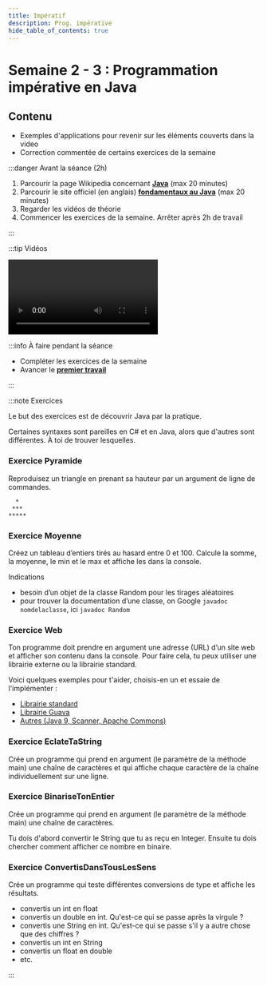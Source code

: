 ```yaml
---
title: Impératif
description: Prog. impérative
hide_table_of_contents: true
---
```


# Semaine 2 - 3 : Programmation impérative en Java

## Contenu

- Exemples d'applications pour revenir sur les éléments couverts dans la video
- Correction commentée de certains exercices de la semaine

<Row>

<Column>

:::danger Avant la séance (2h)

1. Parcourir la page Wikipedia concernant **[Java](<https://fr.wikipedia.org/wiki/Java_(langage)>)** (max 20 minutes)
2. Parcourir le site officiel (en anglais) **[fondamentaux au Java](https://docs.oracle.com/javase/tutorial/java/nutsandbolts/)** (max 20 minutes)
3. Regarder les vidéos de théorie
4. Commencer les exercices de la semaine. Arrêter après 2h de travail

:::

</Column>

<Column>

:::tip Vidéos

<Video url="https://youtu.be/PSnfqJ8pW2k"/>

<Video url="https://youtu.be/kpBcxKXacZM"/>

<Video url="https://youtu.be/BzFx1dszk4I"/>

:::

</Column>

<Column>

:::info À faire pendant la séance

- Compléter les exercices de la semaine
- Avancer le **[premier travail](../tp/tp1)**

:::

</Column>

</Row>

:::note Exercices

Le but des exercices est de découvrir Java par la pratique.

Certaines syntaxes sont pareilles en C# et en Java, alors que d'autres sont différentes. À toi de trouver lesquelles.

### Exercice Pyramide

Reproduisez un triangle en prenant sa hauteur par un argument de ligne de commandes.

```
  *
 ***
*****
```

### Exercice Moyenne

Créez un tableau d’entiers tirés au hasard entre 0 et 100. Calcule la somme, la moyenne, le min et le max et affiche les dans la console.

Indications

- besoin d’un objet de la classe Random pour les tirages aléatoires
- pour trouver la documentation d’une classe, on Google `javadoc nomdelaclasse`, ici `javadoc Random`

### Exercice Web

Ton programme doit prendre en argument une adresse (URL) d’un site web et afficher son contenu dans la console. Pour faire cela, tu peux utiliser une librairie externe ou la librairie standard.

Voici quelques exemples pour t'aider, choisis-en un et essaie de l'implémenter :

- [Librairie standard](http://docs.oracle.com/javase/tutorial/networking/urls/readingWriting.html)
- [Librairie Guava](https://stackoverflow.com/a/6068228/1227197)
- [Autres (Java 9, Scanner, Apache Commons)](https://www.techiedelight.com/read-contents-of-url-into-string-java/)

### Exercice EclateTaString

Crée un programme qui prend en argument (le paramètre de la méthode main) une chaîne de caractères et qui affiche chaque caractère de la chaîne individuellement sur une ligne.

### Exercice BinariseTonEntier

Crée un programme qui prend en argument (le paramètre de la méthode main) une chaîne de caractères.

Tu dois d'abord convertir le String que tu as reçu en Integer. Ensuite tu dois chercher comment afficher ce nombre en binaire.

### Exercice ConvertisDansTousLesSens

Crée un programme qui teste différentes conversions de type et affiche les résultats.

- convertis un int en float
- convertis un double en int. Qu'est-ce qui se passe après la virgule ?
- convertis une String en int. Qu'est-ce qui se passe s'il y a autre chose que des chiffres ?
- convertis un int en String
- convertis un float en double
- etc.

:::
